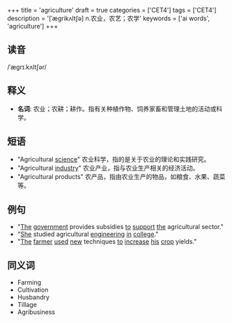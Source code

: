 +++
title = 'agriculture'
draft = true
categories = ['CET4']
tags = ['CET4']
description = '[ˈægrikʌlt∫ə] n.农业，农艺；农学'
keywords = ['ai words', 'agriculture']
+++

## 读音
/ˈægrɪ.kʌltʃər/

## 释义
- **名词**: 农业；农耕；耕作。指有关种植作物、饲养家畜和管理土地的活动或科学。

## 短语
- "Agricultural [science](/post/science/)" 农业科学，指的是关于农业的理论和实践研究。
- "Agricultural [industry](/post/industry/)" 农业产业，指与农业生产相关的经济活动。
- "Agricultural products" 农产品，指由农业生产的物品，如粮食、水果、蔬菜等。

## 例句
- "[The](/post/the/) [government](/post/government/) provides subsidies [to](/post/to/) [support](/post/support/) [the](/post/the/) agricultural sector."
- "[She](/post/she/) studied agricultural [engineering](/post/engineering/) [in](/post/in/) [college](/post/college/)."
- "[The](/post/the/) [farmer](/post/farmer/) [used](/post/used/) [new](/post/new/) techniques [to](/post/to/) [increase](/post/increase/) [his](/post/his/) [crop](/post/crop/) yields."

## 同义词
- Farming
- Cultivation
- Husbandry
- Tillage
- Agribusiness
